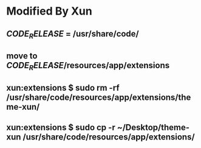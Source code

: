 # Modified By Xun

##  $CODE_RELEASE$ = /usr/share/code/
## move to $CODE_RELEASE$/resources/app/extensions

## xun:extensions $ sudo rm -rf /usr/share/code/resources/app/extensions/theme-xun/
## xun:extensions $ sudo cp -r ~/Desktop/theme-xun /usr/share/code/resources/app/extensions/
